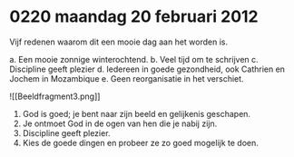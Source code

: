 # 0220 maandag 20 februari 2012
Vijf redenen waarom dit een mooie dag aan het worden is. 

a. Een mooie zonnige winterochtend.
b. Veel tijd om te schrijven
c. Discipline geeft plezier
d. Iedereen in goede gezondheid, ook Cathrien en Jochem in Mozambique
e. Geen reorganisatie in het verschiet.

![[Beeldfragment3.png]]

1. God is goed; je bent naar zijn beeld en gelijkenis geschapen.
2. Je ontmoet God in de ogen van hen die je nabij zijn.
3. Discipline geeft plezier.
4. Kies de goede dingen en probeer ze zo goed mogelijk te doen.